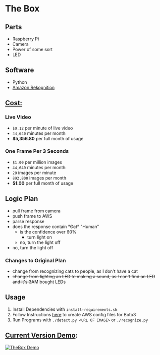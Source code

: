 # The Box

## Parts
* Raspberry Pi
* Camera
* Power of some sort
* LED

## Software
* Python
* [Amazon Rekognition](https://github.com/boto/boto3#quick-start)

## [Cost:](https://aws.amazon.com/rekognition/pricing/)
### Live Video
* `$0.12` per minute of live video
* `44,640` minutes per month
* **$5,356.80** per full month of usage

### One Frame Per 3 Seconds
* `$1.00` per million images
* `44,640` minutes per month
* `20` images per minute
* `892,800` images per month
* **$1.00** per full month of usage

## Logic Plan
* pull frame from camera
* push frame to AWS
* parse response
* does the response contain ~~"Cat"~~ "Human"
  * is the confidence over 60%
    * turn light on
  * no, turn the light off
* no, turn the light off

### Changes to Original Plan
* change from recognizing cats to people, as I don't have a cat
* ~~change from lighting an LED to making a sound, as I can't find an LED and it's 3AM~~ bought LEDs

## Usage
1. Install Dependencies with `install-requirements.sh`
2. Follow Instructions [here](https://github.com/boto/boto3#quick-start) to create AWS config files for Boto3
3. Run Programs with `./detect.py <URL OF IMAGE>` or `./recognize.py`

## [Current Version Demo](https://www.youtube.com/watch?v=Vzd3liGFyoU):
[![TheBox Demo](https://img.youtube.com/vi/Vzd3liGFyoU/0.jpg)](https://www.youtube.com/watch?v=Vzd3liGFyoU)
